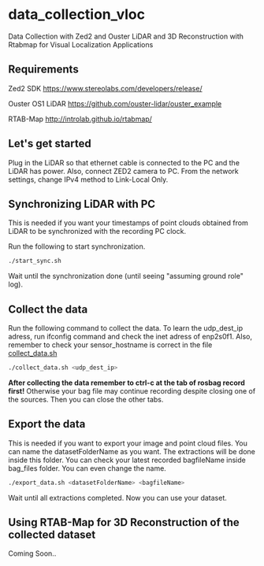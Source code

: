 # data_collection_vloc
Data Collection with Zed2 and Ouster LiDAR and 3D Reconstruction with Rtabmap for Visual Localization Applications

## Requirements

Zed2 SDK <https://www.stereolabs.com/developers/release/>

Ouster OS1 LiDAR <https://github.com/ouster-lidar/ouster_example>

RTAB-Map <http://introlab.github.io/rtabmap/>

## Let's get started

Plug in the LiDAR so that ethernet cable is connected to the PC and the LiDAR has power. Also, connect ZED2 camera to PC. From the network settings, change IPv4 method to Link-Local Only.

## Synchronizing LiDAR with PC

This is needed if you want your timestamps of point clouds obtained from LiDAR to be synchronized with the recording PC clock. 

Run the following to start synchronization.

```bash
./start_sync.sh
```

Wait until the synchronization done (until seeing "assuming ground role" log).

## Collect the data

Run the following command to collect the data. To learn the udp_dest_ip adress, run ifconfig command and check the inet adress of enp2s0f1. 
Also, remember to check your sensor_hostname is correct in the file [collect_data.sh](https://github.com/atakandag/data_collection_vloc/blob/main/collect_data.sh)

```bash
./collect_data.sh <udp_dest_ip>
```

**After collecting the data remember to ctrl-c at the tab of rosbag record first!** Otherwise your bag file may continue recording despite closing one of the sources. Then you can close the other tabs.

## Export the data

This is needed if you want to export your image and point cloud files. You can name the datasetFolderName as you want. The extractions will be done inside this folder. You can check your latest recorded bagfileName inside bag_files folder. You can even change the name.

```bash
./export_data.sh <datasetFolderName> <bagfileName>
```

Wait until all extractions completed. Now you can use your dataset.

## Using RTAB-Map for 3D Reconstruction of the collected dataset

Coming Soon..
